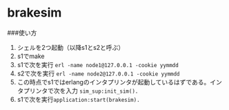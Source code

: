 brakesim
========
###使い方
1. シェルを2つ起動（以降s1とs2と呼ぶ）
2. s1でmake
3. s1で次を実行 `erl -name node1@127.0.0.1 -cookie yymmdd`
4. s2で次を実行 `erl -name node2@127.0.0.1 -cookie yymmdd`
5. この時点でs1ではerlangのインタプリンタが起動しているはずである。インタプリンタで次を入力 `sim_sup:init_sim().`
6. s1で次を実行`application:start(brakesim).`
